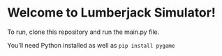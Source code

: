 # Welcome to Lumberjack Simulator!

To run, clone this repository and run the main.py file.

You'll need Python installed as well as `pip install pygame`